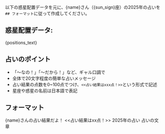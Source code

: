 以下の惑星配置データを元に、{name}さん（{sun_sign}座）の2025年の占いを`## フォーマット`に従って作成してください。

## 惑星配置データ:
{positions_text}

## 占いのポイント
- 「〜なの！」「〜だから！」など、ギャル口調で
- 全体で20文字程度の簡単な占いメッセージ
- 占い結果の点数を0~100点でつけ、`<<占い結果はxxx点！>>`という形式で記述
- 星座や惑星の名前は日本語で表記

## フォーマット
{name}さんの占い結果だよ！
<<占い結果はxx点！>>
2025年の占い
占いの文章